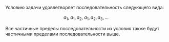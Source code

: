 Условию задачи удовлетворяет последовательность следующего вида:

$$ a_1, \ a_1, a_2, \ a_1, a_2, a_3, \ldots $$

Все частичные пределы последовательности из условия также будут частичными пределами последовательности выше.